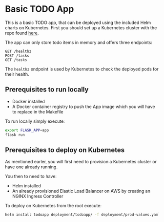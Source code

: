 # Basic TODO App 

This is a basic TODO app, that can be deployed using the included Helm charts on Kubernetes. First you should set up a Kubernetes cluster with the repo found [here](https://github.com/dtraskas/dev-cluster1). 

The app can only store todo items in memory and offers three endpoints:

```http
GET /healthz
POST /tasks
GET /tasks
```

The `healthz` endpoint is used by Kubernetes to check the deployed pods for their health.

## Prerequisites to run locally

- Docker installed
- A Docker container registry to push the App image which you will have to replace in the Makefile

To run locally simply execute:

```bash
export FLASK_APP=app
flask run
```

## Prerequisites to deploy on Kubernetes

As mentioned earler, you will first need to provision a Kubernetes cluster or have one already running. 

You then to need to have:

- Helm installed
- An already provisioned Elastic Load Balancer on AWS by creating an NGINX Ingress Controller

To deploy on Kubernetes from the root execute:

```bash
helm install todoapp deployment/todoapp/ -f deployment/prod-values.yaml 
```